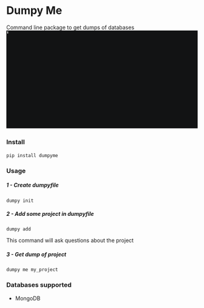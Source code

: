 # Dumpy Me

Command line package to get dumps of databases
![Demo](dumpyme.gif)

### Install

    pip install dumpyme

### Usage

##### 1 - Create dumpyfile

    dumpy init

##### 2 - Add some project in dumpyfile

    dumpy add

This command will ask questions about the project

##### 3 - Get dump of project

    dumpy me my_project

### Databases supported
* MongoDB
